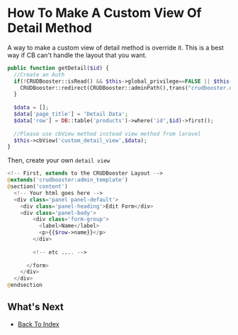 # How To Make A Custom View Of Detail Method

A way to make a custom view of detail method is override it. This is a best way if CB can't handle the layout that you want.

```php
public function getDetail($id) {
  //Create an Auth
  if(!CRUDBooster::isRead() && $this->global_privilege==FALSE || $this->button_edit==FALSE) {    
    CRUDBooster::redirect(CRUDBooster::adminPath(),trans("crudbooster.denied_access"));
  }
  
  $data = [];
  $data['page_title'] = 'Detail Data';
  $data['row'] = DB::table('products')->where('id',$id)->first();
  
  //Please use cbView method instead view method from laravel
  $this->cbView('custom_detail_view',$data);
}
```

Then, create your own `detail view`

```php
<!-- First, extends to the CRUDBooster Layout -->
@extends('crudbooster:admin_template')
@section('content')
  <!-- Your html goes here -->
  <div class='panel panel-default'>
    <div class='panel-heading'>Edit Form</div>
    <div class='panel-body'>      
        <div class='form-group'>
          <label>Name</label>
          <p>{{$row->name}}</p>
        </div>
         
        <!-- etc .... -->
        
      </form>
    </div>
  </div>
@endsection
```

## What's Next
- [Back To Index](./index.md)
